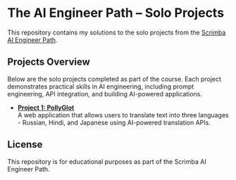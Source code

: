 # The AI Engineer Path – Solo Projects

This repository contains my solutions to the solo projects from the [Scrimba AI Engineer Path](https://scrimba.com/the-ai-engineer-path-c02v).

## Projects Overview

Below are the solo projects completed as part of the course. Each project demonstrates practical skills in AI engineering, including prompt engineering, API integration, and building AI-powered applications.

- **[Project 1: PollyGlot](./pollyglot/README.md)**  
  A web application that allows users to translate text into three languages - Russian, Hindi, and Japanese using AI-powered translation APIs.

## License

This repository is for educational purposes as part of the Scrimba AI Engineer Path.
